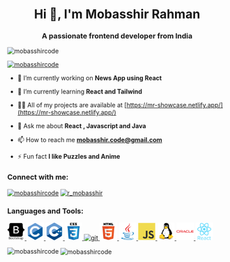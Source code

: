 <h1 align="center">Hi 👋, I'm Mobasshir Rahman</h1>
<h3 align="center">A passionate frontend developer from India</h3>

<p align="left"> <img src="https://visitcount.itsvg.in/api?id=mobasshircode&icon=0&color=1" alt="mobasshircode" /> </p>

<p align="left"> <a href="https://github.com/ryo-ma/github-profile-trophy"><img src="https://github-profile-trophy.vercel.app/?username=mobasshircode&theme=discord&no-frame=false&no-bg=true&margin-w=4" alt="mobasshircode" /></a> </p>

- 🔭 I’m currently working on **News App using React**

- 🌱 I’m currently learning **React and Tailwind**

- 👨‍💻 All of my projects are available at [https://mr-showcase.netlify.app/](https://mr-showcase.netlify.app/)

- 💬 Ask me about **React , Javascript and Java**

- 📫 How to reach me **mobasshir.code@gmail.com**

- ⚡ Fun fact **I like Puzzles and Anime**

<h3 align="left">Connect with me:</h3>
<p align="left">
<a href="https://linkedin.com/in/mobasshircode" target="blank"><img align="center" src="https://raw.githubusercontent.com/rahuldkjain/github-profile-readme-generator/master/src/images/icons/Social/linked-in-alt.svg" alt="mobasshircode" height="30" width="40" /></a>
<a href="https://instagram.com/r_mobasshir" target="blank"><img align="center" src="https://raw.githubusercontent.com/rahuldkjain/github-profile-readme-generator/master/src/images/icons/Social/instagram.svg" alt="r_mobasshir" height="30" width="40" /></a>
</p>

<h3 align="left">Languages and Tools:</h3>
<p align="left"> <a href="https://getbootstrap.com" target="_blank" rel="noreferrer"> <img src="https://raw.githubusercontent.com/devicons/devicon/master/icons/bootstrap/bootstrap-plain-wordmark.svg" alt="bootstrap" width="40" height="40"/> </a> <a href="https://www.cprogramming.com/" target="_blank" rel="noreferrer"> <img src="https://raw.githubusercontent.com/devicons/devicon/master/icons/c/c-original.svg" alt="c" width="40" height="40"/> </a> <a href="https://www.w3schools.com/cpp/" target="_blank" rel="noreferrer"> <img src="https://raw.githubusercontent.com/devicons/devicon/master/icons/cplusplus/cplusplus-original.svg" alt="cplusplus" width="40" height="40"/> </a> <a href="https://www.w3schools.com/css/" target="_blank" rel="noreferrer"> <img src="https://raw.githubusercontent.com/devicons/devicon/master/icons/css3/css3-original-wordmark.svg" alt="css3" width="40" height="40"/> </a> <a href="https://git-scm.com/" target="_blank" rel="noreferrer"> <img src="https://www.vectorlogo.zone/logos/git-scm/git-scm-icon.svg" alt="git" width="40" height="40"/> </a> <a href="https://www.w3.org/html/" target="_blank" rel="noreferrer"> <img src="https://raw.githubusercontent.com/devicons/devicon/master/icons/html5/html5-original-wordmark.svg" alt="html5" width="40" height="40"/> </a> <a href="https://www.java.com" target="_blank" rel="noreferrer"> <img src="https://raw.githubusercontent.com/devicons/devicon/master/icons/java/java-original.svg" alt="java" width="40" height="40"/> </a> <a href="https://developer.mozilla.org/en-US/docs/Web/JavaScript" target="_blank" rel="noreferrer"> <img src="https://raw.githubusercontent.com/devicons/devicon/master/icons/javascript/javascript-original.svg" alt="javascript" width="40" height="40"/> </a> <a href="https://www.linux.org/" target="_blank" rel="noreferrer"> <img src="https://raw.githubusercontent.com/devicons/devicon/master/icons/linux/linux-original.svg" alt="linux" width="40" height="40"/> </a> <a href="https://www.oracle.com/" target="_blank" rel="noreferrer"> <img src="https://raw.githubusercontent.com/devicons/devicon/master/icons/oracle/oracle-original.svg" alt="oracle" width="40" height="40"/> </a> <a href="https://reactjs.org/" target="_blank" rel="noreferrer"> <img src="https://raw.githubusercontent.com/devicons/devicon/master/icons/react/react-original-wordmark.svg" alt="react" width="40" height="40"/> </a> </p>

<p><img align="left" src="https://github-readme-stats.vercel.app/api/top-langs?username=mobasshircode&show_icons=true&locale=en&layout=compact&theme=tokyonight" alt="mobasshircode" /></p>

<p>&nbsp;<img align="center" src="https://github-readme-stats.vercel.app/api?username=mobasshircode&show_icons=true&locale=en&theme=tokyonight" alt="mobasshircode" /></p>
